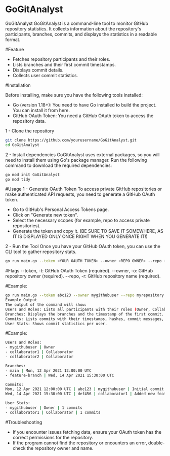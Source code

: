 # GoGitAnalyst
GoGitAnalyst
GoGitAnalyst is a command-line tool to monitor GitHub repository statistics. It collects information about the repository's participants, branches, commits, and displays the statistics in a readable format.

#Feature
- Fetches repository participants and their roles.
- Lists branches and their first commit timestamps.
- Displays commit details.
- Collects user commit statistics.

#Installation

Before installing, make sure you have the following tools installed:
- Go (version 1.18+): You need to have Go installed to build the project. You can install it from here.
- GitHub OAuth Token: You need a GitHub OAuth token to access the repository data.

1 - Clone the repository
```bash
git clone https://github.com/yourusername/GoGitAnalyst.git
cd GoGitAnalyst
```

2 - Install dependencies
GoGitAnalyst uses external packages, so you will need to install them using Go's package manager.
Run the following command to download the required dependencies:

```bash
go mod init GoGitAnalyst
go mod tidy
```
#Usage
1 - Generate OAuth Token
To access private GitHub repositories or make authenticated API requests, you need to generate a GitHub OAuth token.
- Go to GitHub's Personal Access Tokens page.
- Click on "Generate new token".
- Select the necessary scopes (for example, repo to access private repositories).
- Generate the token and copy it. (BE SURE TO SAVE IT SOMEWHERE, AS IT IS DISPLAYED ONLY ONCE RIGHT WHEN YOU GENERATE IT!)

2 - Run the Tool
Once you have your GitHub OAuth token, you can use the CLI tool to gather repository stats.

```bash
go run main.go --token <YOUR_OAUTH_TOKEN> --owner <REPO_OWNER> --repo <REPO_NAME>
```

#Flags
--token, -t: GitHub OAuth Token (required).
--owner, -o: GitHub repository owner (required).
--repo, -r: GitHub repository name (required).

#Example:

```bash
go run main.go --token abc123 --owner mygithubuser --repo myrepository
Example Output
The output of the command will show:
Users and Roles: Lists all participants with their roles (Owner, Collaborator).
Branches: Displays the branches and the timestamp of the first commit.
Commits: Lists commits with their timestamps, hashes, commit messages, and the name of the committer.
User Stats: Shows commit statistics per user.
```

#Example:

```bash
Users and Roles:
- mygithubuser | Owner
- collaborator1 | Collaborator
- collaborator2 | Collaborator

Branches:
- main | Mon, 12 Apr 2021 12:00:00 UTC
- feature-branch | Wed, 14 Apr 2021 15:30:00 UTC

Commits:
Mon, 12 Apr 2021 12:00:00 UTC | abc123 | mygithubuser | Initial commit
Wed, 14 Apr 2021 15:30:00 UTC | def456 | collaborator1 | Added new feature

User Stats:
- mygithubuser | Owner | 1 commits
- collaborator1 | Collaborator | 1 commits
```

#Troubleshooting
- If you encounter issues fetching data, ensure your OAuth token has the correct permissions for the repository.
- If the program cannot find the repository or encounters an error, double-check the repository owner and name.

